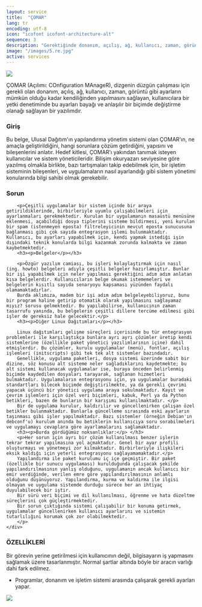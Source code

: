 ```yaml
---
layout: service
title:  "ÇOMAR"
lang: tr
encoding: utf-8
icon: "icofont icofont-architecture-alt"
sequence: 3
description: "Gerektiğinde donanım, açılış, ağ, kullanıcı, zaman, görüntü gibi ayarların mümkün olduğuca kendiliğinden yapılmasını sağlar"
image: "/images/5.re.jpg"
active: services
---
```


<div class='col-xs-12'>
    <img class='img-border' src="{{ '/images/comar-logo.png' }}" />
</div>
<div class='col-lg-6 col-md-6 col-sm-12 col-xs-12'>
    <div class='form-group'>
        <p>
        ÇOMAR (Açılımı: COnfiguration MAnageR), dizgenin düzgün çalışması için gerekli olan donanım, açılış, ağ, kullanıcı, zaman, görüntü gibi ayarların mümkün olduğu kadar kendiliğinden yapılmasını sağlayan, kullanıcılara bir yetki denetiminde bu ayarları bayağı ve anlaşılır bir biçimde değiştirme olanağı sağlayan bir yazılımdır.
        <h3><p>Giriş</p></h3>
        <p>Bu belge, Ulusal Dağıtım'ın yapılandırma yönetim sistemi olan ÇOMAR'ın, ne amaçla geliştirildiğini, hangi sorunlara çözüm getirdiğini, yapısını ve bileşenlerini anlatır. Hedef kitlesi, ÇOMAR'ı yakından tanımak isteyen kullanıcılar ve sistem yöneticileridir. Bilişim okuryazarı seviyesine göre yazılmış olmakla birlikte, bazı tartışmaları takip edebilmek için, bir işletim sisteminin bileşenleri, ve uygulamaların nasıl ayarlandığı gibi sistem yönetimi konularında bilgi sahibi olmak gerekebilir. </p>
        <h3>Sorun</h3>

        <p>Çeşitli uygulamalar bir sistem içinde bir araya getirildiklerinde, birbirleriyle uyumlu çalışabilmeleri için ayarlanmaları gerekmektedir. Kurulan bir uygulamanın masaüstü menüsüne eklenmesi, açabildiği dosya tiplerini sisteme bildirmesi, yeni kurulan bir spam (istenmeyen eposta) filtreleyicinin mevcut eposta sunucusuna bağlanması gibi çok sayıda entegrasyon işlemi bulunmaktadır. Kullanıcı, bu ayarları yapabilmek için, kendi yapmak istediği işin dışındaki teknik konularda bilgi kazanmak zorunda kalmakta ve zaman kaybetmektedir. 
        <h3><p>Belgeler</p></h3>

        <p>Özgür yazılım camiası, bu işleri kolaylaştırmak için nasıl (ing. howto) belgeleri adıyla çeşitli belgeler hazırlamıştır. Bunlar bir işi yapabilmek için neler yapılması gerektiğini adım adım anlatan kısa belgelerdir. Kullanıcıların belge okumak istememeleri ve belgelerin kısıtlı sayıda senaryoyu kapsaması yüzünden faydalı olamamaktadırlar. 
        Burda aklımıza, madem bir işi adım adım belgeleyebiliyoruz, bunu bir program haline getirip otomatik olarak yapılmasını sağlayamaz mıyız? sorusu gelmektedir. Bu yapılabilirse, kullanıcının zaman tasarrufu yanında, bu belgelerin çeşitli dillere tercüme edilmesi gibi işler de gereksiz hale gelecektir.</p> 
        <h3><p>Diğer Linux Dağıtımları</p></h3>

        Linux dağıtımları gelişme süreçleri içerisinde bu tür entegrasyon problemleri ile karşılaştıkça bunlara ayrı ayrı çözümler üretip kendi sistemlerine (özellikle paket yönetici yazılımlarının içine) dahil etmişlerdir. Bu çözümler, kurulu uygulamalar (menü), fontlar, açılış işlemleri (initscripts) gibi tek tek alt sistemler bazındadır. 
        Genellikle, uygulama paketleri, dosya sistemi üzerinde sabit bir dizine, söz konusu alt sisteme neler sağladıklarını kaydetmekte; bu alt sistemi kullanacak uygulamalar ise, buraya önceden belirlenmiş biçimde kaydedilen dosyaları tarayarak, sağlanan hizmetleri bulmaktadır. Uygulamaların entegrasyonu için, ya uygulamalar buradaki standartları bilecek biçimde değiştirilmekte, ya da gerekli çevrimi yapacak üçüncü bir yönetici uygulama araya sokulmaktadır. Kayıt ve çevrim işlemleri için özel veri biçimleri, kabuk, Perl ya da Python betikleri, bazen de bunların bir karışımı kullanılmaktadır. </p>
        Bir de uygulama kurulur, kaldırılır ve güncellenirken çalışan özel betikler bulunmaktadır. Bunlarla güncelleme sırasında eski ayarların taşınması gibi işler yapılmaktadır. Bazı sistemler (örneğin Debian'ın debconf'u) kurulum anında bu betiklerin kullanıcıya soru sorabilmeleri ve uygulamayı cevaplara göre ayarlamalarını sağlamaktadır. 
        <h3><p>Burda gördüğümüz noksanlıklar:</p> </h3>
        <p>Her sorun için ayrı bir çözüm kullanılması benzer işlerin tekrar tekrar yapılmasına yol açmaktadır. Genel bir ayar profili oluşturmayı ve yönetmeyi zor kılmaktadır. Birbirleriyle ilişkileri eksik kaldığı için yeterli entegrasyonu sağlayamamaktadır.</p>
        Yapılandırma ile paket kurulumu iç içe geçmiştir. Bir paket (özellikle bir sunucu uygulaması) kurulduğunda çalışacak şekilde yapılandırılmasının yanlış olduğunu, uygulamanın ancak kullanıcı bir emir verdiğinde, verilen emre göre yapılandırılmasının anlamlı olduğunu düşünüyoruz. Yapılandırma, kurma ve kaldırma ile ilgisi olmayan ve uygulama sistemde durduğu sürece her an ihtiyaç duyulabilecek bir iştir.
        Bir sürü veri biçimi ve dil kullanılması, öğrenme ve hata düzeltme süreçlerini çok güçleştirmektedir.
        Bir sorun çıktığında sistemi çalışabilir bir konuma getirmek, uygulamalar güncellenirken kullanıcı ayarlarını ve sistemin tutarlılığını korumak çok zor olabilmektedir.
        </p>  				
    </div>
</div>

<div class='col-lg-6 col-md-6 col-sm-12 col-xs-12 service-content'>    
    <div class="form-group">
        <div class='form-group'>
            <h3 class='sub-title'>
                ÖZELLİKLERİ
            </h3>
            <p>
                Bir görevin yerine getirilmesi için kullanıcının değil, bilgisayarın iş yapmasını sağlamak üzere tasarlanmıştır. Normal şartlar altında böyle bir aracın varlığı dahi fark edilmez.
            </p>
            <ul class='list-unstyled list-primary'>
                <li>
                    <i class="fa fa-check" aria-hidden="true"></i> Programlar, donanım ve işletim sistemi arasında çalışarak gerekli ayarları yapar.
                </li>           
            </ul>
        </div>
    </div>
</div>
<div class='col-xs-12'>
    <img class='img-border' src='{{ page.image }}' />
</div>

<div class='clearfix'></div>
